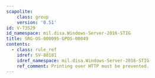 ```yaml
---
scapolite:
    class: group
    version: '0.51'
id: V-73529
id_namespace: mil.disa.Windows-Server-2016-STIG
title: SRG-OS-000095-GPOS-00049
contents:
  - class: rule_ref
    idref: SV-88181
    idref_namespace: mil.disa.Windows-Server-2016-STIG
    ref_comment: Printing over HTTP must be prevented.
---
```


